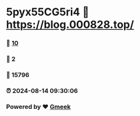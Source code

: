 # 5pyx55CG5ri4 :link: https://blog.000828.top/ 
### :page_facing_up: [10](https://blog.000828.top//tag.html) 
### :speech_balloon: 2 
### :hibiscus: 15796 
### :alarm_clock: 2024-08-14 09:30:06 
### Powered by :heart: [Gmeek](https://github.com/Meekdai/Gmeek)
